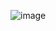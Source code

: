 ![image](https://user-images.githubusercontent.com/96865252/229356196-b0c3d5ef-b3e4-4a01-8471-55dd92bcfd65.png)
